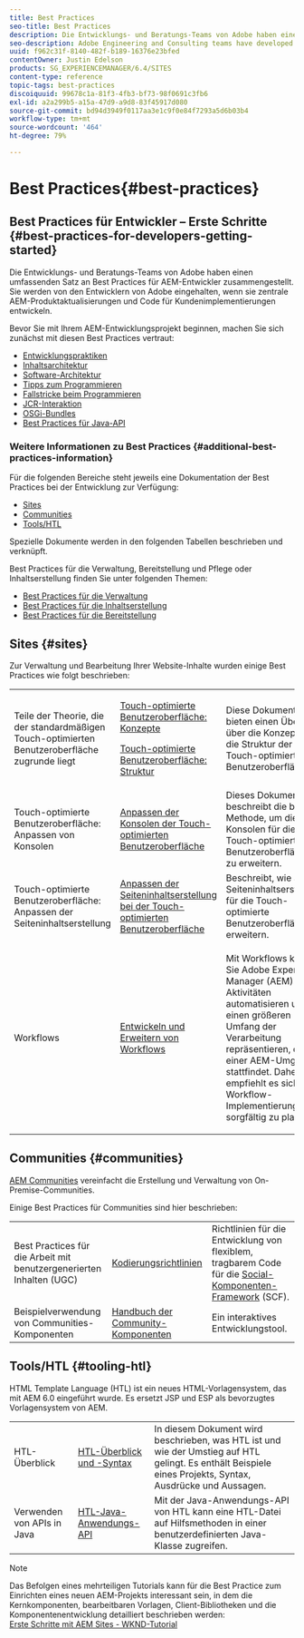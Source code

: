 ```yaml
---
title: Best Practices
seo-title: Best Practices
description: Die Entwicklungs- und Beratungs-Teams von Adobe haben einen umfassenden Satz an Best Practices für AEM-Entwickler zusammengestellt
seo-description: Adobe Engineering and Consulting teams have developed a comprehensive set of best practices for AEM developers
uuid: f962c31f-8140-482f-b189-16376e23bfed
contentOwner: Justin Edelson
products: SG_EXPERIENCEMANAGER/6.4/SITES
content-type: reference
topic-tags: best-practices
discoiquuid: 99678c1a-81f3-4fb3-bf73-98f0691c3fb6
exl-id: a2a299b5-a15a-47d9-a9d8-83f45917d080
source-git-commit: bd94d3949f0117aa3e1c9f0e84f7293a5d6b03b4
workflow-type: tm+mt
source-wordcount: '464'
ht-degree: 79%

---
```


# Best Practices{#best-practices}

## Best Practices für Entwickler – Erste Schritte {#best-practices-for-developers-getting-started}

Die Entwicklungs- und Beratungs-Teams von Adobe haben einen umfassenden Satz an Best Practices für AEM-Entwickler zusammengestellt. Sie werden von den Entwicklern von Adobe eingehalten, wenn sie zentrale AEM-Produktaktualisierungen und Code für Kundenimplementierungen entwickeln.

Bevor Sie mit Ihrem AEM-Entwicklungsprojekt beginnen, machen Sie sich zunächst mit diesen Best Practices vertraut:

* [Entwicklungspraktiken](/help/sites-developing/development-practices.md)
* [Inhaltsarchitektur](/help/sites-developing/content-architecture.md)
* [Software-Architektur](/help/sites-developing/software-architecture.md)
* [Tipps zum Programmieren](/help/sites-developing/coding-tips.md)
* [Fallstricke beim Programmieren](/help/sites-developing/code-pitfalls.md)
* [JCR-Interaktion](/help/sites-developing/jcr-integration.md)
* [OSGi-Bundles](/help/sites-developing/osgi-bundles.md)
* [Best Practices für Java-API](https://docs.adobe.com/content/help/en/experience-manager-learn/foundation/development/understand-java-api-best-practices.html)

### Weitere Informationen zu Best Practices {#additional-best-practices-information}

Für die folgenden Bereiche steht jeweils eine Dokumentation der Best Practices bei der Entwicklung zur Verfügung:

* [Sites](#sites)
* [Communities](/help/sites-developing/best-practices.md#communities)
* [Tools/HTL](/help/sites-developing/best-practices.md#tooling-htl)

Spezielle Dokumente werden in den folgenden Tabellen beschrieben und verknüpft.

Best Practices für die Verwaltung, Bereitstellung und Pflege oder Inhaltserstellung finden Sie unter folgenden Themen:

* [Best Practices für die Verwaltung ](/help/sites-administering/administer-best-practices.md)
* [Best Practices für die Inhaltserstellung](/help/sites-authoring/best-practices.md)
* [Best Practices für die Bereitstellung ](/help/sites-deploying/best-practices.md)

## Sites {#sites}

Zur Verwaltung und Bearbeitung Ihrer Website-Inhalte wurden einige Best Practices wie folgt beschrieben:

<table> 
 <tbody>
  <tr>
   <td>Teile der Theorie, die der standardmäßigen Touch-optimierten Benutzeroberfläche zugrunde liegt</td> 
   <td><p><a href="/help/sites-developing/touch-ui-concepts.md">Touch-optimierte Benutzeroberfläche: Konzepte</a></p> <p><a href="/help/sites-developing/touch-ui-structure.md">Touch-optimierte Benutzeroberfläche: Struktur</a></p> </td> 
   <td>Diese Dokumente bieten einen Überblick über die Konzepte und die Struktur der Touch-optimierten Benutzeroberfläche.</td> 
  </tr>
  <tr>
   <td>Touch-optimierte Benutzeroberfläche: Anpassen von Konsolen </td> 
   <td><a href="/help/sites-developing/customizing-consoles-touch.md">Anpassen der Konsolen der Touch-optimierten Benutzeroberfläche</a></td> 
   <td>Dieses Dokument beschreibt die beste Methode, um die Konsolen für die Touch-optimierte Benutzeroberfläche zu erweitern.</td> 
  </tr>
  <tr>
   <td>Touch-optimierte Benutzeroberfläche: Anpassen der Seiteninhaltserstellung</td> 
   <td><a href="/help/sites-developing/customizing-page-authoring-touch.md">Anpassen der Seiteninhaltserstellung bei der Touch-optimierten Benutzeroberfläche</a></td> 
   <td>Beschreibt, wie Sie die Seiteninhaltserstellung für die Touch-optimierte Benutzeroberfläche erweitern.</td> 
  </tr>
  <tr>
   <td>Workflows</td> 
   <td><a href="/help/sites-developing/workflows-best-practices.md">Entwickeln und Erweitern von Workflows</a></td> 
   <td><p>Mit Workflows können Sie Adobe Experience Manager (AEM)-Aktivitäten automatisieren und einen größeren Umfang der Verarbeitung repräsentieren, die in einer AEM-Umgebung stattfindet. Daher empfiehlt es sich, die Workflow-Implementierungen sorgfältig zu planen.</p> </td> 
  </tr>
 </tbody>
</table>

## Communities {#communities}

[AEM Communities](/help/communities/overview.md) vereinfacht die Erstellung und Verwaltung von On-Premise-Communities.

Einige Best Practices für Communities sind hier beschrieben:

|  |  |  |
|---|---|---|
| Best Practices für die Arbeit mit benutzergenerierten Inhalten (UGC) | [Kodierungsrichtlinien ](/help/communities/code-guide.md) | Richtlinien für die Entwicklung von flexiblem, tragbarem Code für die [Social-Komponenten-Framework](/help/communities/scf.md) (SCF). |
| Beispielverwendung von Communities-Komponenten | [Handbuch der Community-Komponenten](/help/communities/components-guide.md) | Ein interaktives Entwicklungstool. |

## Tools/HTL {#tooling-htl}

HTML Template Language (HTL) ist ein neues HTML-Vorlagensystem, das mit AEM 6.0 eingeführt wurde. Es ersetzt JSP und ESP als bevorzugtes Vorlagensystem von AEM.

|  |  |  |
|---|---|---|
| HTL-Überblick | [HTL-Überblick und -Syntax](https://helpx.adobe.com/de/experience-manager/htl/user-guide.html) | In diesem Dokument wird beschrieben, was HTL ist und wie der Umstieg auf HTL gelingt. Es enthält Beispiele eines Projekts, Syntax, Ausdrücke und Aussagen. |
| Verwenden von APIs in Java | [HTL-Java-Anwendungs-API](https://helpx.adobe.com/experience-manager/htl/using/use-api.html) | Mit der Java-Anwendungs-API von HTL kann eine HTL-Datei auf Hilfsmethoden in einer benutzerdefinierten Java-Klasse zugreifen. |

>[!NOTE]
>
>Das Befolgen eines mehrteiligen Tutorials kann für die Best Practice zum Einrichten eines neuen AEM-Projekts interessant sein, in dem die Kernkomponenten, bearbeitbaren Vorlagen, Client-Bibliotheken und die Komponentenentwicklung detailliert beschrieben werden:\
>[Erste Schritte mit AEM Sites - WKND-Tutorial](https://helpx.adobe.com/experience-manager/kt/sites/using/getting-started-wknd-tutorial-develop.html)
